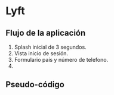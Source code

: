 # Lyft 


## Flujo de la aplicación

1. Splash inicial de 3 segundos. 
2. Vista inicio de sesión. 
3. Formulario país y número de telefono. 
4. 




## Pseudo-código
